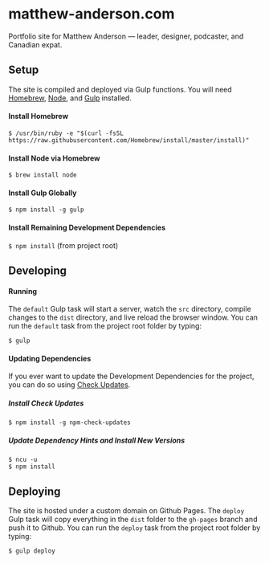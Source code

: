 # matthew-anderson.com

Portfolio site for Matthew Anderson — leader, designer, podcaster, and Canadian expat.

## Setup

The site is compiled and deployed via Gulp functions. You will need [Homebrew](https://brew.sh/), [Node](https://nodejs.org/en/download/package-manager), and [Gulp](http://gulpjs.com/) installed.

#### Install Homebrew

`$ /usr/bin/ruby -e "$(curl -fsSL https://raw.githubusercontent.com/Homebrew/install/master/install)"`

#### Install Node via Homebrew

`$ brew install node`

#### Install Gulp Globally

`$ npm install -g gulp`

#### Install Remaining Development Dependencies

`$ npm install` (from project root)

## Developing

#### Running

The `default` Gulp task will start a server, watch the `src` directory, compile changes to the `dist` directory, and live reload the browser window. You can run the `default` task from the project root folder by typing:

`$ gulp`

#### Updating Dependencies

If you ever want to update the Development Dependencies for the project, you can do so using [Check Updates](https://www.npmjs.com/package/npm-check-updates).

##### Install Check Updates

`$ npm install -g npm-check-updates`

##### Update Dependency Hints and Install New Versions

```
$ ncu -u
$ npm install
```

## Deploying

The site is hosted under a custom domain on Github Pages. The `deploy` Gulp task will copy everything in the `dist` folder to the `gh-pages` branch and push it to Github. You can run the `deploy` task from the project root folder by typing:

`$ gulp deploy`
